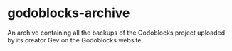 # godoblocks-archive
An archive containing all the backups of the Godoblocks project uploaded by its creator Gev on the Godoblocks website.
